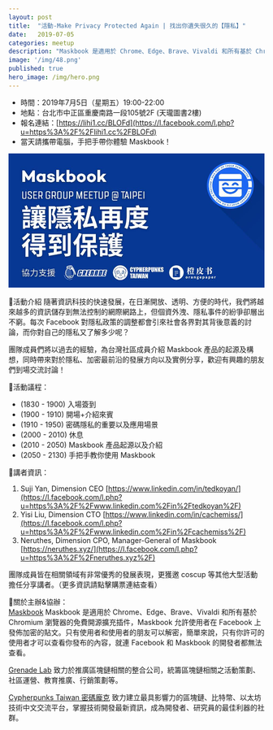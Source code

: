 ```yaml
---
layout: post
title:  "活動-Make Privacy Protected Again | 找出你遺失很久的【隱私】"
date:   2019-07-05
categories: meetup
description: "Maskbook 是適用於 Chrome、Edge、Brave、Vivaldi 和所有基於 Chromium 瀏覽器的免費開源擴充插件，Maskbook 允許使用者在 Facebook 上發佈加密的貼文"
image: '/img/48.png'
published: true
hero_image: /img/hero.png
---
```


- 時間：2019年7月5日（星期五）19:00-22:00
- 地點：台北市中正區重慶南路一段105號2F (天瓏圖書2樓)
- 報名連結：[https://lihi1.cc/BLOFd](https://l.facebook.com/l.php?u=https%3A%2F%2Flihi1.cc%2FBLOFd)
- 當天請攜帶電腦，手把手帶你體驗 Maskbook！

![](/img/48.png)

📌活動介紹
隨著資訊科技的快速發展，在日漸開放、透明、方便的時代，我們將越來越多的資訊儲存到無法控制的網際網路上，但個資外洩、隱私事件的紛爭卻層出不窮。每次 Facebook 對隱私政策的調整都會引來社會各界對其背後意義的討論，而你對自己的隱私又了解多少呢？

團隊成員們將以過去的經驗，為台灣社區成員介紹 Maskbook 產品的起源及構想，同時帶來對於隱私、加密最前沿的發展方向以及實例分享，歡迎有興趣的朋友們到場交流討論！

📌活動議程：    
* (1830 - 1900) 入場簽到
* (1900 - 1910) 開場+介紹來賓
* (1910 - 1950) 密碼隱私的重要以及應用場景
* (2000 - 2010) 休息
* (2010 - 2050) Maskbook 產品起源以及介紹
* (2050 - 2130) 手把手教你使用 Maskbook

📌講者資訊：    
1. Suji Yan, Dimension CEO
[https://www.linkedin.com/in/tedkoyan/](https://l.facebook.com/l.php?u=https%3A%2F%2Fwww.linkedin.com%2Fin%2Ftedkoyan%2F)
1. Yisi Liu, Dimension CTO
[https://www.linkedin.com/in/cachemiss/](https://l.facebook.com/l.php?u=https%3A%2F%2Fwww.linkedin.com%2Fin%2Fcachemiss%2F)
1. Neruthes, Dimension CPO, Manager-General of Maskbook
[https://neruthes.xyz/](https://l.facebook.com/l.php?u=https%3A%2F%2Fneruthes.xyz%2F)

團隊成員皆在相關領域有非常優秀的發展表現，更獲邀 coscup 等其他大型活動擔任分享講者。（更多資訊請點擊購票連結查看）

📌關於主辦&協辦：    
[Maskbook](https://www.facebook.com/realmaskbook/)
Maskbook 是適用於 Chrome、Edge、Brave、Vivaldi 和所有基於 Chromium 瀏覽器的免費開源擴充插件，Maskbook 允許使用者在 Facebook 上發佈加密的貼文。只有使用者和使用者的朋友可以解密，簡單來說，只有你許可的使用者才可以查看你發布的內容，就連 Facebook 和 Maskbook 的開發者都無法查看。

[Grenade Lab](https://www.facebook.com/Grenadelab2019/)
致力於推廣區塊鏈相關的整合公司，統籌區塊鏈相關之活動策劃、社區運營、教育推廣、行銷策劃等。

[Cypherpunks Taiwan 密碼龐克](https://www.facebook.com/CypherpunksTW/)
致力建立最具影響力的區塊鏈、比特幣、以太坊技術中文交流平台，掌握技術開發最新資訊，成為開發者、研究員的最佳利器的社群。